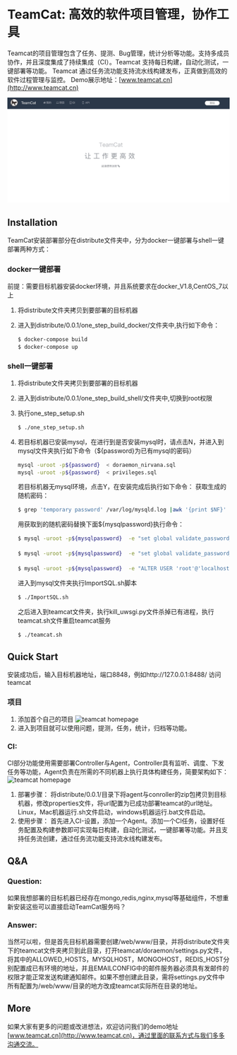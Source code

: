 # TeamCat: 高效的软件项目管理，协作工具

Teamcat的项目管理包含了任务、提测、Bug管理，统计分析等功能。支持多成员协作，并且深度集成了持续集成（CI）。Teamcat 支持每日构建，自动化测试，一键部署等功能。 Teamcat 通过任务流功能支持流水线构建发布，正真做到高效的软件过程管理与监控。
Demo展示地址：[www.teamcat.cn](http://www.teamcat.cn)

![teamcat homepage](screenshots/Teamcat_homepage.jpg)


## Installation

TeamCat安装部署部分在distribute文件夹中，分为docker一键部署与shell一键部署两种方式：

### docker一键部署

前提：需要目标机器安装docker环境，并且系统要求在docker_V1.8,CentOS_7以上
1. 将distribute文件夹拷贝到要部署的目标机器
2. 进入到distribute/0.0.1/one_step_build_docker/文件夹中,执行如下命令：
 
   ```sh
   $ docker-compose build
   $ docker-compose up
   ```

### shell一键部署

1. 将distribute文件夹拷贝到要部署的目标机器
2. 进入到distribute/0.0.1/one_step_build_shell/文件夹中,切换到root权限
3. 执行one_step_setup.sh

   ```sh
   $ ./one_step_setup.sh
   ```
4. 若目标机器已安装mysql，在进行到是否安装mysql时，请点击N，并进入到mysql文件夹执行如下命令（${password}为已有mysql的密码）

   ```sh
   mysql -uroot -p${password}  < doraemon_nirvana.sql
   mysql -uroot -p${password}  < privileges.sql
   ```
   若目标机器无mysql环境，点击Y，在安装完成后执行如下命令：
   获取生成的随机密码：
   ```sh
   $ grep 'temporary password' /var/log/mysqld.log |awk '{print $NF}'
   ```
   用获取到的随机密码替换下面${mysqlpassword}执行命令：
   ```sh
   $ mysql -uroot -p${mysqlpassword}  -e "set global validate_password_policy=0"

   $ mysql -uroot -p${mysqlpassword}  -e "set global validate_password_length=6"

   $ mysql -uroot -p${mysqlpassword}  -e "ALTER USER 'root'@'localhost' IDENTIFIED BYY '123456'"
   ```
   进入到mysql文件夹执行ImportSQL.sh脚本
   ```sh
   $ ./ImportSQL.sh

   ```
   之后进入到teamcat文件夹，执行kill_uwsgi.py文件杀掉已有进程，执行teamcat.sh文件重启teamcat服务
    ```sh
   $ ./teamcat.sh

   ```

## Quick Start

   安装成功后，输入目标机器地址，端口8848，例如http://127.0.0.1:8488/ 访问teamcat
### 项目
1. 添加首个自己的项目
![teamcat homepage](screenshots/Teamcat_program.jpg)
2. 进入到项目就可以使用问题，提测，任务，统计，归档等功能。
### CI:
   CI部分功能使用需要部署Controller与Agent，Controller具有监听、调度、下发任务等功能，Agent负责在所需的不同机器上执行具体构建任务，简要架构如下：
![teamcat homepage](screenshots/Teamcat_CI.jpg)
1. 部署步骤：
   将distribute/0.0.1/目录下将agent与conroller的zip包拷贝到目标机器，修改properties文件，将url配置为已成功部署teamcat的url地址。Linux，Mac机器运行.sh文件启动，windows机器运行.bat文件启动。
2. 使用步骤：
   首先进入CI-设置，添加一个Agent。添加一个CI任务，设置好任务配置及构建参数即可实现每日构建，自动化测试，一键部署等功能。并且支持任务流创建，通过任务流功能支持流水线构建发布。

## Q&A
### Question:
如果我想部署的目标机器已经存在mongo,redis,nginx,mysql等基础组件，不想重新安装这些可以直接启动TeamCat服务吗？

### Answer:
当然可以啦，但是首先目标机器需要创建/web/www/目录，并将distribute文件夹下的teamcat文件夹拷贝到此目录，打开teamcat/doraemon/settings.py文件，将其中的ALLOWED_HOSTS，MYSQLHOST，MONGOHOST，REDIS_HOST分别配置成已有环境的地址，并且EMAILCONFIG中的邮件服务器必须具有发邮件的权限才能正常发送构建通知邮件。如果不想创建此目录，需将settings.py文件中所有配置为/web/www/目录的地方改成teamcat实际所在目录的地址。

## More

如果大家有更多的问题或改进想法，欢迎访问我们的demo地址[www.teamcat.cn](http://www.teamcat.cn)，通过里面的联系方式与我们多多沟通交流。

